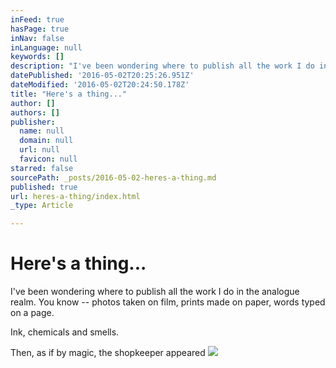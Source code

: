```yaml
---
inFeed: true
hasPage: true
inNav: false
inLanguage: null
keywords: []
description: "I've been wondering where to publish all the work I do in the analogue realm. You know – photos taken on film, prints made on paper, words typed on a page. "
datePublished: '2016-05-02T20:25:26.951Z'
dateModified: '2016-05-02T20:24:50.178Z'
title: "Here's a thing..."
author: []
authors: []
publisher:
  name: null
  domain: null
  url: null
  favicon: null
starred: false
sourcePath: _posts/2016-05-02-heres-a-thing.md
published: true
url: heres-a-thing/index.html
_type: Article

---
```

# Here's a thing...

I've been wondering where to publish all the work I do in the analogue realm. You know -- photos taken on film, prints made on paper, words typed on a page. 

Ink, chemicals and smells.

Then, as if by magic, the shopkeeper appeared
![](https://the-grid-user-content.s3-us-west-2.amazonaws.com/81dc8903-4bc3-4415-94c9-40a65c8f8a61.jpg)